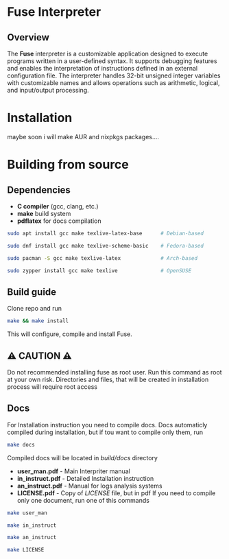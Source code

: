 # Fuse Interpreter

## Overview

The **Fuse** interpreter is a customizable application designed to execute programs written in a user-defined syntax. It supports debugging features and enables the interpretation of instructions defined in an external configuration file. The interpreter handles 32-bit unsigned integer variables with customizable names and allows operations such as arithmetic, logical, and input/output processing.

# Installation
maybe soon i will make AUR and nixpkgs packages....
# Building from source
## Dependencies
- **C compiler** (gcc, clang, etc.)
- **make** build system
- **pdflatex** for docs compilation
```bash
sudo apt install gcc make texlive-latex-base      # Debian-based

sudo dnf install gcc make texlive-scheme-basic    # Fedora-based

sudo pacman -S gcc make texlive-latex             # Arch-based

sudo zypper install gcc make texlive              # OpenSUSE
```

## Build guide
Clone repo and run 
```bash
make && make install
```
This will configure, compile and install Fuse.
## ⚠️ **CAUTION** ⚠️
Do not recommended installing fuse as root user. Run this command as root at your own risk. Directories and files, that will be created in installation process will require root access

## Docs
For Installation instruction you need to compile docs. Docs automaticly compiled during installation, but if tou want to compile only them, run
```bash
make docs
```
Compiled docs will be located in *build/docs* directory
- **user_man.pdf** - Main Interpriter manual
- **in_instruct.pdf** - Detailed Installation instruction
- **an_instruct.pdf** - Manual for logs analysis systems
- **LICENSE.pdf** - Copy of *LICENSE* file, but in pdf
If you need to compile only one document, run one of this commands
```bash
make user_man

make in_instruct

make an_instruct

make LICENSE
```
